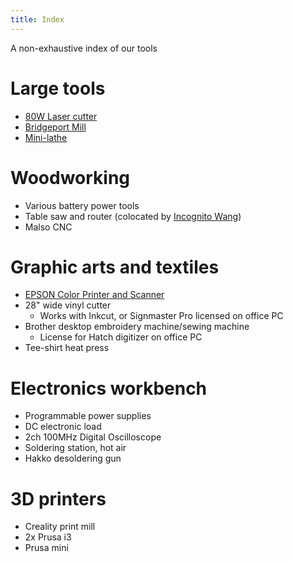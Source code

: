 ```yaml
---
title: Index
---
```


A non-exhaustive index of our tools

# Large tools
* [80W Laser cutter](/tools/laser)
* [Bridgeport Mill](/tools/bridgeport_mill)
* [Mini-lathe](/tools/lathe)

# Woodworking
* Various battery power tools
* Table saw and router (colocated by [Incognito Wang](https://t.me/incognito_wang))
* Malso CNC

# Graphic arts and textiles
* [EPSON Color Printer and Scanner](/tools/epson_et_3850.md)
* 28" wide vinyl cutter
  * Works with Inkcut, or Signmaster Pro licensed on office PC 
* Brother desktop embroidery machine/sewing machine
  * License for Hatch digitizer on office PC
* Tee-shirt heat press

# Electronics workbench
* Programmable power supplies
* DC electronic load
* 2ch 100MHz Digital Oscilloscope
* Soldering station, hot air
* Hakko desoldering gun

# 3D printers
* Creality print mill
* 2x Prusa i3
* Prusa mini
